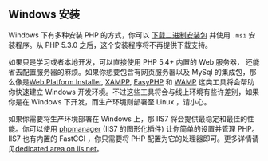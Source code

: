 ## Windows 安装 
Windows 下有多种安装 PHP 的方式，你可以 [下载二进制安装包][php-downloads] 并使用 `.msi` 安装程序。从 PHP 5.3.0 之后，这个安装程序将不再提供下载支持。

如果只是学习或者本地开发，可以直接使用 PHP 5.4+ 内置的 Web 服务器， 还能省去配置服务器的麻烦。如果你想要包含有网页服务器以及 MySql 的集成包，那么像是[Web Platform Installer][wpi], [XAMPP][xampp], [EasyPHP][easyphp] 和 [WAMP][wamp] 这类工具将会帮助你快速建立 Windows 开发环境。不过这些工具将会与线上环境有些许差别，如果你是在 Windows 下开发，而生产环境则部署至 Linux ，请小心。

如果你需要将生产环境部署在 Windows 上，那 IIS7 将会提供最稳定和最佳的性能。你可以使用 [phpmanager][phpmanager] (IIS7 的图形化插件) 让你简单的设置并管理 PHP。IIS7 也有内置的 FastCGI ，你只需要将 PHP 配置为它的处理器即可。更多详情请见[dedicated area on iis.net][php-iis]。


[php-downloads]: http://windows.php.net
[wpi]: http://www.microsoft.com/web/downloads/platform.aspx
[xampp]: http://www.apachefriends.org/en/xampp.html
[easyphp]: http://www.easyphp.org/
[wamp]: http://www.wampserver.com/en/
[phpmanager]: http://phpmanager.codeplex.com/
[php-iis]: http://php.iis.net/

